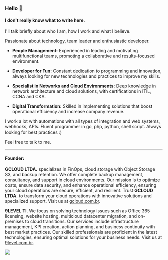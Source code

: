 ### Hello 👋

#### I don't really know what to write here. 

I'll talk briefly about who I am, how I work and what I believe.

Passionate about technology, team leader and enthusiastic developer.

- **People Management:** Experienced in leading and motivating multifunctional teams, promoting a collaborative and results-focused environment.

- **Developer for Fun:** Constant dedication to programming and innovation, always looking for new technologies and practices to improve my skills.

- **Specialist in Networks and Cloud Environments:** Deep knowledge in network architecture and cloud solutions, with certifications in ITIL, CCNA and CKA.

- **Digital Transformation:** Skilled in implementing solutions that boost operational efficiency and increase company revenue.

I work a lot with automations with all types of integration and web systems, webhooks, APIs.
Fluent programmer in go, php, python, shell script.
Always looking for best practices :)

Feel free to talk to me.

---
#### Founder:

**GCLOUD LTDA.** specializes in FinOps, cloud storage with Object Storage S3, and backup retention. We offer complete backup management, consultancy, and support in cloud environments. Our mission is to optimize costs, ensure data security, and enhance operational efficiency, ensuring your cloud operations are secure, efficient, and resilient. Trust **GCLOUD LTDA.** to transform your cloud operations with innovative solutions and specialized support. Visit us at [gcloud.com.br](https://www.gcloud.com.br).

**9LEVEL TI**. We focus on solving technology issues such as Office 365 licensing, website hosting, multicloud datacenter migration, and on-premises to cloud transitions. Our services include infrastructure management, KPI creation, action planning, and business continuity with best market practices. Our skilled professionals are proficient in the latest technologies, ensuring optimal solutions for your business needs. Visit us at [9level.com.br](https://www.9level.com.br).



![](https://komarev.com/ghpvc/?username=julianol1berato)
<!---
julianol1berato/julianol1berato
--->
